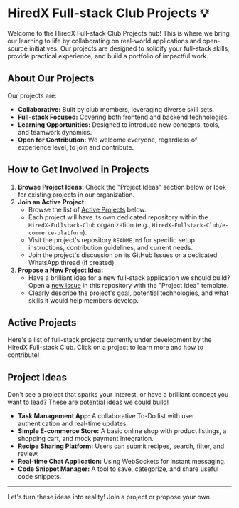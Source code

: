 # HiredX Full-stack Club Projects 💡
 
Welcome to the HiredX Full-stack Club Projects hub! This is where we bring our learning to life by collaborating on real-world applications and open-source initiatives. Our projects are designed to solidify your full-stack skills, provide practical experience, and build a portfolio of impactful work.
 
## About Our Projects
 
Our projects are:
* **Collaborative:** Built by club members, leveraging diverse skill sets.
* **Full-stack Focused:** Covering both frontend and backend technologies.
* **Learning Opportunities:** Designed to introduce new concepts, tools, and teamwork dynamics.
* **Open for Contribution:** We welcome everyone, regardless of experience level, to join and contribute.
 
## How to Get Involved in Projects
 
1.  **Browse Project Ideas:** Check the "Project Ideas" section below or look for existing projects in our organization.
2.  **Join an Active Project:**
    * Browse the list of [Active Projects](#active-projects) below.
    * Each project will have its own dedicated repository within the `HiredX-Fullstack-Club` organization (e.g., `HiredX-Fullstack-Club/e-commerce-platform`).
    * Visit the project's repository `README.md` for specific setup instructions, contribution guidelines, and current needs.
    * Join the project's discussion on its GitHub Issues or a dedicated WhatsApp thread (if created).
3.  **Propose a New Project Idea:**
    * Have a brilliant idea for a new full-stack application we should build? Open a [new issue](https://github.com/HiredX-Fullstack-Club/projects/issues/new?template=project-idea.yml) in this repository with the "Project Idea" template.
    * Clearly describe the project's goal, potential technologies, and what skills it would help members develop.
 
## Active Projects
 
Here's a list of full-stack projects currently under development by the HiredX Full-stack Club. Click on a project to learn more and how to contribute!
 

## Project Ideas
 
Don't see a project that sparks your interest, or have a brilliant concept you want to lead? These are potential ideas we could build!
 
* **Task Management App:** A collaborative To-Do list with user authentication and real-time updates.
* **Simple E-commerce Store:** A basic online shop with product listings, a shopping cart, and mock payment integration.
* **Recipe Sharing Platform:** Users can submit recipes, search, filter, and review.
* **Real-time Chat Application:** Using WebSockets for instant messaging.
* **Code Snippet Manager:** A tool to save, categorize, and share useful code snippets.
 
---
 
Let's turn these ideas into reality! Join a project or propose your own.
